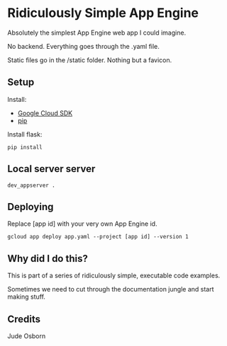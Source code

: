 # Ridiculously Simple App Engine

Absolutely the simplest App Engine web app I could imagine. 

No backend. Everything goes through the .yaml file. 

Static files go in the /static folder. Nothing but a favicon.

## Setup

Install:
 * [Google Cloud SDK](https://cloud.google.com/sdk/docs/install)
 * [pip](https://pip.pypa.io/en/stable/installing)

Install flask:

	pip install

## Local server server

	dev_appserver .

## Deploying

Replace [app id] with your very own App Engine id.

	gcloud app deploy app.yaml --project [app id] --version 1

## Why did I do this?

This is part of a series of ridiculously simple, executable code examples. 

Sometimes we need to cut through the documentation jungle and start making stuff.

## Credits

Jude Osborn
